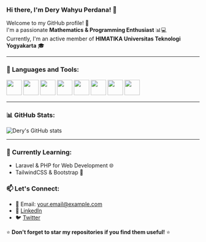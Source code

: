 ### Hi there, I'm Dery Wahyu Perdana! 👋  

Welcome to my GitHub profile! 🚀  
I'm a passionate **Mathematics & Programming Enthusiast** 📊💻  
Currently, I'm an active member of **HIMATIKA Universitas Teknologi Yogyakarta** 🎓  

---

### 🚀 Languages and Tools:
<p align="left">
  <img src="https://cdn.jsdelivr.net/gh/devicons/devicon/icons/html5/html5-original.svg" width="40" height="40"/>  
  <img src="https://cdn.jsdelivr.net/gh/devicons/devicon/icons/css3/css3-original.svg" width="40" height="40"/>  
  <img src="https://cdn.jsdelivr.net/gh/devicons/devicon/icons/javascript/javascript-original.svg" width="40" height="40"/>  
  <img src="https://cdn.jsdelivr.net/gh/devicons/devicon/icons/php/php-original.svg" width="40" height="40"/>  
  <img src="https://cdn.jsdelivr.net/gh/devicons/devicon/icons/python/python-original.svg" width="40" height="40"/>  
<img src="https://cdn.jsdelivr.net/gh/devicons/devicon/icons/laravel/laravel-plain.svg" width="40" height="40"/>  
  <img src="https://cdn.jsdelivr.net/gh/devicons/devicon/icons/bootstrap/bootstrap-original.svg" width="40" height="40"/>  
  <img src="https://cdn.jsdelivr.net/gh/devicons/devicon/icons/tailwindcss/tailwindcss-original.svg" width="40" height="40"/>  
</p>

---

### 📊 GitHub Stats:
![Dery's GitHub stats](https://github-readme-stats.vercel.app/api?username=derywahyu&show_icons=true&theme=radical)

---

### 🌱 Currently Learning:
- Laravel & PHP for Web Development 🌐  
- TailwindCSS & Bootstrap 🎨  

### 📫 Let's Connect:
- 📧 Email: your.email@example.com  
- 🔗 [LinkedIn](https://www.linkedin.com/in/yourprofile)  
- 🐦 [Twitter](https://twitter.com/yourprofile)  

⭐ **Don't forget to star my repositories if you find them useful!** ⭐
